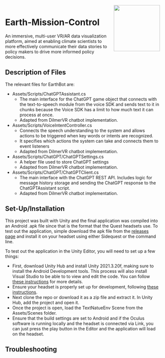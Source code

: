 <img align="right" width="150" src="docs\images\emc-logo.png"/>

# Earth-Mission-Control

An immersive, multi-user VR/AR data visualization platform, aimed at enabling climate scientists to more effectively communicate their data stories to policy makers to drive more informed policy decisions.

##

## Description of Files

The relevant files for EarthBot are:
 - Assets/Scripts/ChatGPTAssistant.cs
    - The main interface for the ChatGPT game object that connects with the text-to-speech module from the voice SDK and sends text to it in chunks because the Voice SDK has a limit to how much text it can process at once. 
    - Adapted from DilmerVR chatbot implementation.
 - Assets/Scripts/VoiceIntentController.cs
    - Connects the speech understanding to the system and allows actions to be triggered when key words or intents are recognized. 
    - It specifies which actions the system can take and connects them to event listeners
    - Adapted from DilmerVR chatbot implementation.
 - Assets/Scripts/ChatGPT/ChatGPTSettings.cs
    - A helper file used to store ChatGPT settings
    - Adapted from DilmerVR chatbot implementation.
 - Assets/Scripts/ChatGPT/ChatGPTClient.cs
    - The main interface with the ChatGPT REST API. Includes logic for message history storage and sending the ChatGPT response to the ChatGPTAssistant script.
    - Adapted from DilmerVR chatbot implementation.


## Set-Up/Installation

This project was built with Unity and the final application was compiled into an Android .apk file since that is the format that the Quest headsets use. To test out the application, simple download the apk file from the [releases page](https://github.com/PIC123/Earth-Mission-Control-XRTK/releases/tag/v0.1.0-alpha) and install it on your headset using either Sidequest or the command line. 

To test out the application in the Unity Editor, you will need to set up a few things:
- First, download Unity Hub and install Unity 2021.3.20f, making sure to install the Android Development tools. This process will also install Visual Studio to be able to to view and edit the code. You can follow [these instructions](https://learn.unity.com/tutorial/install-the-unity-hub-and-editor) for more details.
- Ensure your headset is properly set up for development, following [these instructions](https://developer.oculus.com/documentation/unity/unity-env-device-setup/).
- Next clone the repo or download it as a zip file and extract it. In Unity Hub, add the project and open it. 
- Once the project is open, load the TextNatueEnv Scene from the Assets/Scenes folder. 
- Ensure that the build settings are set to Android and if the Oculus software is running locally and the headset is connected via Link, you can just press the play button in the Editor and the application will load on the headset. 

## Troubleshooting
